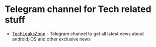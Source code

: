 # Telegram channel for Tech related stuff 
 - [TechLeaksZone](https://t.me/techleakszone) - Telegram channel to get all latest news about android,iOS and other exclusive news